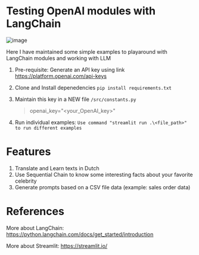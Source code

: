 # Testing OpenAI modules with LangChain

![image](https://github.com/prabhatpathania/langchain_py/assets/5909102/d7a16cb5-b4d5-4cce-b4c2-10d99ceedf4a)

Here I have maintained some simple examples to playaround with LangChain modules and working with LLM

1. Pre-requisite: Generate an API key using link https://platform.openai.com/api-keys

2. Clone and Install depenedencies `pip install requirements.txt`

3. Maintain this key in a NEW file `/src/constants.py`
   > openai_key="<your_OpenAI_key>"
   
4. Run individual examples:
`Use command "streamlit run .\<file_path>" to run different examples`

# Features
1. Translate and Learn texts in Dutch
2. Use Sequential Chain to know some interesting facts about your favorite celebrity
3. Generate prompts based on a CSV file data (example: sales order data)


# References
More about LangChain: https://python.langchain.com/docs/get_started/introduction

More about Streamlit: https://streamlit.io/
